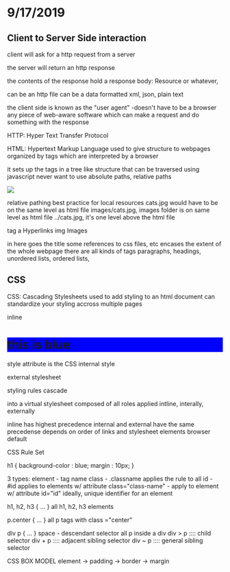 # 9/17/2019

## Client to Server Side interaction

client will ask for a http request from a server

the server will return an http response

the contents of the response hold a response body:
Resource or whatever,

can be an http file
can be a data formatted xml, json, plain text

the client side is known as the
"user agent"
-doesn't have to be a browser
any piece of web-aware software which can make a request and do something with the response

HTTP: Hyper Text Transfer Protocol

HTML: Hypertext Markup Language
used to give structure to webpages
organized by tags which are interpreted by a browser

it sets up the tags in a tree like structure that can be traversed using javascript
never want to use absolute paths, relative paths

<img src = "cats.jpg" >

relative pathing
best practice for local resources
cats.jpg would have to be on the same level as html file
images/cats.jpg, images folder is on same level as html file
../cats.jpg, it's one level above the html file

tag
a Hyperlinks
img Images

<head>
in here goes the title
some references to css files, etc
</head>

<body>
encases the extent of the whole webpage
there are all kinds of tags
paragraphs,
headings,
unordered lists,
ordered lists,

</body>

## CSS

CSS: Cascading Stylesheets
used to add styling to an html document
can standardize your styling accross multiple pages

inline <h1 style="background-color:blue"> this is blue </h1>

style attribute is the CSS
internal style
<style> 
h1 {
    background=color : blue;
}
</style>

external stylesheet
<head>

<link rel="stylesheet" href="styles.css">

styling rules cascade

into a virtual stylesheet
composed of all roles applied
intline, interally, externally

inline has highest precedence
internal and external have the same precedense
depends on order of links and stylesheet elements
browser default

CSS Rule Set

h1 {
    background-color : blue;
    margin : 10px;
}

3 types:
element - tag name
class - .classname applies the rule to all
id - #id  applies to elements w/ attribute class="class-name"
    - apply to element w/ attribute id="id"
    ideally, unique identifier for an element

h1, h2, h3 { ... }
all h1, h2, h3 elements

p.center { ... }
all p tags with class ="center"

div p { ... }
space - descendant selector all p inside a div
div > p :::: child selector
div + p :::: adjacent sibling selector
div ~ p :::: general sibling selector

CSS BOX MODEL
element -> padding -> border -> margin
